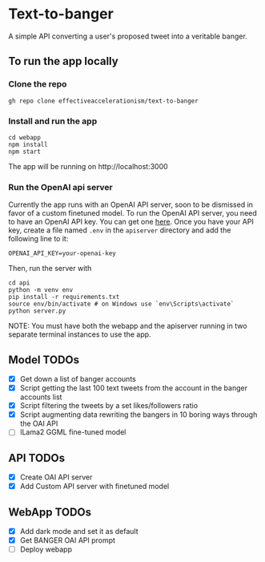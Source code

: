 # Text-to-banger
A simple API converting a user's proposed tweet into a veritable banger.

## To run the app locally
### Clone the repo

```
gh repo clone effectiveaccelerationism/text-to-banger
```

### Install and run the app
```
cd webapp
npm install
npm start
```
The app will be running on http://localhost:3000

### Run the OpenAI api server
Currently the app runs with an OpenAI API server, soon to be dismissed in favor of a custom finetuned model. To run the OpenAI API server, you need to have an OpenAI API key. You can get one [here](https://platform.openai.com/account/api-keys). Once you have your API key, create a file named `.env` in the `apiserver` directory and add the following line to it:
```
OPENAI_API_KEY=your-openai-key
```
Then, run the server with
```
cd api
python -m venv env
pip install -r requirements.txt
source env/bin/activate # on Windows use `env\Scripts\activate`
python server.py
```

NOTE: You must have both the webapp and the apiserver running in two separate terminal instances to use the app.

## Model TODOs
- [x] Get down a list of banger accounts
- [x] Script getting the last 100 text tweets from the account in the banger accounts list
- [x] Script filtering the tweets by a set likes/followers ratio 
- [x] Script augmenting data rewriting the bangers in 10 boring ways through the OAI API
- [ ] lLama2 GGML fine-tuned model 

## API TODOs
- [x] Create OAI API server
- [x] Add Custom API server with finetuned model

## WebApp TODOs
- [x] Add dark mode and set it as default
- [x] Get BANGER OAI API prompt
- [ ] Deploy webapp
